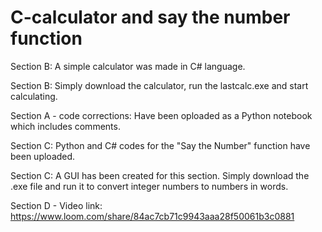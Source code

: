 # C-calculator and say the number function

Section B: A simple calculator was made in C# language.

Section B: Simply download the calculator, run the lastcalc.exe and start calculating.

Section A - code corrections: Have been oploaded as a Python notebook which includes comments.

Section C: Python and C# codes for the "Say the Number" function have been uploaded.

Section C: A GUI has been created for this section. Simply download the .exe file and run it to convert integer numbers to numbers in words. 

Section D - Video link: https://www.loom.com/share/84ac7cb71c9943aaa28f50061b3c0881
